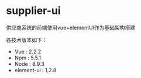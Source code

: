 # supplier-ui

供应商系统的前端使用vue+elementUI作为基础架构搭建

各技术版本如下：

- Vue : 2.2.2
- Npm : 5.5.1
- Node : 8.9.3
- element-ui : 1.2.8
